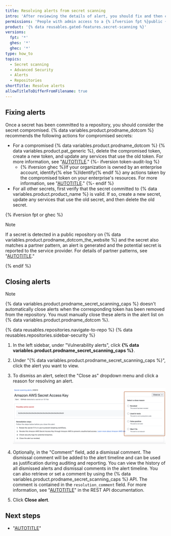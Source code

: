 ```yaml
---
title: Resolving alerts from secret scanning
intro: 'After reviewing the details of alert, you should fix and then close the alert.'
permissions: 'People with admin access to a {% ifversion fpt %}public {% endif %}repository can dismiss secret scanning alerts for the repository.'
product: '{% data reusables.gated-features.secret-scanning %}'
versions:
  fpt: '*'
  ghes: '*'
  ghec: '*'
type: how_to
topics:
  - Secret scanning
  - Advanced Security
  - Alerts
  - Repositories
shortTitle: Resolve alerts
allowTitleToDifferFromFilename: true
---
```


## Fixing alerts

Once a secret has been committed to a repository, you should consider the secret compromised. {% data variables.product.prodname_dotcom %} recommends the following actions for compromised secrets:

* For a compromised {% data variables.product.prodname_dotcom %} {% data variables.product.pat_generic %}, delete the compromised token, create a new token, and update any services that use the old token. For more information, see "[AUTOTITLE](/authentication/keeping-your-account-and-data-secure/creating-a-personal-access-token)."
{%- ifversion token-audit-log %}
  * {% ifversion ghec %}If your organization is owned by an enterprise account, identify{% else %}Identify{% endif %} any actions taken by the compromised token on your enterprise's resources. For more information, see "[AUTOTITLE](/admin/monitoring-activity-in-your-enterprise/reviewing-audit-logs-for-your-enterprise/identifying-audit-log-events-performed-by-an-access-token)."
{%- endif %}
* For all other secrets, first verify that the secret committed to {% data variables.product.product_name %} is valid. If so, create a new secret, update any services that use the old secret, and then delete the old secret.

{% ifversion fpt or ghec %}

> [!NOTE]
> If a secret is detected in a public repository on {% data variables.product.prodname_dotcom_the_website %} and the secret also matches a partner pattern, an alert is generated and the potential secret is reported to the service provider. For details of partner patterns, see "[AUTOTITLE](/code-security/secret-scanning/secret-scanning-patterns#supported-secrets)."

{% endif %}

## Closing alerts

> [!NOTE]
>{% data variables.product.prodname_secret_scanning_caps %} doesn't automatically close alerts when the corresponding token has been removed from the repository. You must manually close these alerts in the alert list on  {% data variables.product.prodname_dotcom %}.

{% data reusables.repositories.navigate-to-repo %}
{% data reusables.repositories.sidebar-security %}
1. In the left sidebar, under "Vulnerability alerts", click **{% data variables.product.prodname_secret_scanning_caps %}**.
1. Under "{% data variables.product.prodname_secret_scanning_caps %}", click the alert you want to view.
1. To dismiss an alert, select the "Close as" dropdown menu and click a reason for resolving an alert.

   ![Screenshot of a {% data variables.product.prodname_secret_scanning %} alert. A dropdown menu, titled "Close as", is expanded and highlighted in a dark orange outline.](/assets/images/help/repository/secret-scanning-dismiss-alert-web-ui-link-partner-documentation.png)

1. Optionally, in the "Comment" field, add a dismissal comment. The dismissal comment will be added to the alert timeline and can be used as justification during auditing and reporting. You can view the history of all dismissed alerts and dismissal comments in the alert timeline. You can also retrieve or set a comment by using the {% data variables.product.prodname_secret_scanning_caps %} API. The comment is contained in the `resolution_comment` field. For more information, see "[AUTOTITLE](/rest/secret-scanning#update-a-secret-scanning-alert)" in the REST API documentation.
1. Click **Close alert**.

## Next steps

* "[AUTOTITLE](/code-security/secret-scanning/managing-alerts-from-secret-scanning/monitoring-alerts)"

